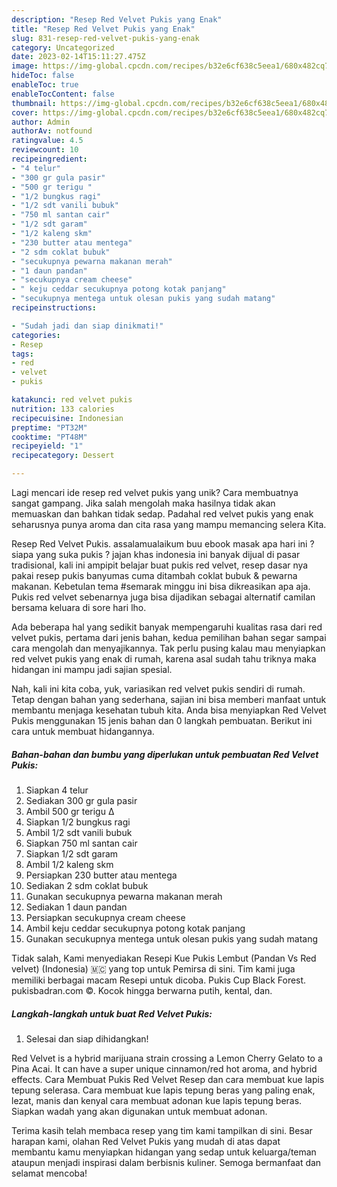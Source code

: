 ```yaml
---
description: "Resep Red Velvet Pukis yang Enak"
title: "Resep Red Velvet Pukis yang Enak"
slug: 831-resep-red-velvet-pukis-yang-enak
category: Uncategorized
date: 2023-02-14T15:11:27.475Z
image: https://img-global.cpcdn.com/recipes/b32e6cf638c5eea1/680x482cq70/red-velvet-pukis-foto-resep-utama.jpg
hideToc: false
enableToc: true
enableTocContent: false
thumbnail: https://img-global.cpcdn.com/recipes/b32e6cf638c5eea1/680x482cq70/red-velvet-pukis-foto-resep-utama.jpg
cover: https://img-global.cpcdn.com/recipes/b32e6cf638c5eea1/680x482cq70/red-velvet-pukis-foto-resep-utama.jpg
author: Admin
authorAv: notfound
ratingvalue: 4.5
reviewcount: 10
recipeingredient:
- "4 telur"
- "300 gr gula pasir"
- "500 gr terigu "
- "1/2 bungkus ragi"
- "1/2 sdt vanili bubuk"
- "750 ml santan cair"
- "1/2 sdt garam"
- "1/2 kaleng skm"
- "230 butter atau mentega"
- "2 sdm coklat bubuk"
- "secukupnya pewarna makanan merah"
- "1 daun pandan"
- "secukupnya cream cheese"
- " keju ceddar secukupnya potong kotak panjang"
- "secukupnya mentega untuk olesan pukis yang sudah matang"
recipeinstructions:

- "Sudah jadi dan siap dinikmati!"
categories:
- Resep
tags:
- red
- velvet
- pukis

katakunci: red velvet pukis 
nutrition: 133 calories
recipecuisine: Indonesian
preptime: "PT32M"
cooktime: "PT48M"
recipeyield: "1"
recipecategory: Dessert

---
```





Lagi mencari ide resep red velvet pukis yang unik? Cara membuatnya sangat gampang. Jika salah mengolah maka hasilnya tidak akan memuaskan dan bahkan tidak sedap. Padahal red velvet pukis yang enak seharusnya punya aroma dan cita rasa yang mampu memancing selera Kita.





Resep Red Velvet Pukis. assalamualaikum buu ebook masak apa hari ini ? siapa yang suka pukis ? jajan khas indonesia ini banyak dijual di pasar tradisional, kali ini ampipit belajar buat pukis red velvet, resep dasar nya pakai resep pukis banyumas cuma ditambah coklat bubuk &amp; pewarna makanan. Kebetulan tema #semarak minggu ini bisa dikreasikan apa aja. Pukis red velvet sebenarnya juga bisa dijadikan sebagai alternatif camilan bersama keluara di sore hari lho.

Ada beberapa hal yang sedikit banyak mempengaruhi kualitas rasa dari red velvet pukis, pertama dari jenis bahan, kedua pemilihan bahan segar sampai cara mengolah dan menyajikannya. Tak perlu pusing kalau mau menyiapkan red velvet pukis yang enak di rumah, karena asal sudah tahu triknya maka hidangan ini mampu jadi sajian spesial.






Nah, kali ini kita coba, yuk, variasikan red velvet pukis sendiri di rumah. Tetap dengan bahan yang sederhana, sajian ini bisa memberi manfaat untuk membantu menjaga kesehatan tubuh kita. Anda bisa menyiapkan Red Velvet Pukis menggunakan 15 jenis bahan dan 0 langkah pembuatan. Berikut ini cara untuk membuat hidangannya.

<!--inarticleads1-->

##### Bahan-bahan dan bumbu yang diperlukan untuk pembuatan Red Velvet Pukis:

1. Siapkan 4 telur
1. Sediakan 300 gr gula pasir
1. Ambil 500 gr terigu ∆
1. Siapkan 1/2 bungkus ragi
1. Ambil 1/2 sdt vanili bubuk
1. Siapkan 750 ml santan cair
1. Siapkan 1/2 sdt garam
1. Ambil 1/2 kaleng skm
1. Persiapkan 230 butter atau mentega
1. Sediakan 2 sdm coklat bubuk
1. Gunakan secukupnya pewarna makanan merah
1. Sediakan 1 daun pandan
1. Persiapkan secukupnya cream cheese
1. Ambil  keju ceddar secukupnya potong kotak panjang
1. Gunakan secukupnya mentega untuk olesan pukis yang sudah matang


Tidak salah, Kami menyediakan Resepi Kue Pukis Lembut (Pandan Vs Red velvet) (Indonesia) 🇲🇨 yang top untuk Pemirsa di sini. Tim kami juga memiliki berbagai macam Resepi untuk dicoba. Pukis Cup Black Forest. pukisbadran.com ©. Kocok hingga berwarna putih, kental, dan. 

<!--inarticleads2-->

##### Langkah-langkah untuk buat Red Velvet Pukis:


1. Selesai dan siap dihidangkan!

Red Velvet is a hybrid marijuana strain crossing a Lemon Cherry Gelato to a Pina Acai. It can have a super unique cinnamon/red hot aroma, and hybrid effects. Cara Membuat Pukis Red Velvet Resep dan cara membuat kue lapis tepung selerasa. Cara membuat kue lapis tepung beras yang paling enak, lezat, manis dan kenyal cara membuat adonan kue lapis tepung beras. Siapkan wadah yang akan digunakan untuk membuat adonan. 

Terima kasih telah membaca resep yang tim kami tampilkan di sini. Besar harapan kami, olahan Red Velvet Pukis yang mudah di atas dapat membantu kamu menyiapkan hidangan yang sedap untuk keluarga/teman ataupun menjadi inspirasi dalam berbisnis kuliner. Semoga bermanfaat dan selamat mencoba!
